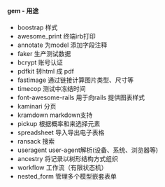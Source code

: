 #### gem - 用途
* boostrap       样式
* awesome_print  终端irb打印
* annotate       为model 添加字段注释
* faker          生产测试数据
* bcrypt         账号认证
* pdfkit         转html 成 pdf
* fastimage      通过链接计算图片类型、尺寸等
* timecop        测试中冻结时间
* font-awesome-rails  用于向rails 提供图表样式
* kaminari            分页
* kramdown            markdown支持
* pickup              根据概率和来选择元素
* spreadsheet    导入导出电子表格
* ransack        搜索
* useragent      user-agent解析(设备、系统、浏览器等)
* ancestry       将记录以树形结构方式组织
* workflow       工作流（有限状态机）
* nested_form    管理多个模型嵌套表单


